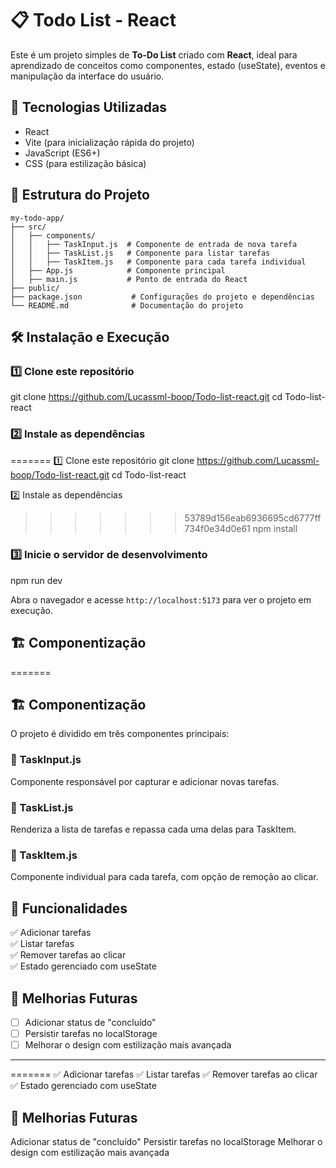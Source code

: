 # 📋 Todo List - React

Este é um projeto simples de **To-Do List** criado com **React**, ideal para aprendizado de conceitos como componentes, estado (useState), eventos e manipulação da interface do usuário.

## 🚀 Tecnologias Utilizadas

- React
- Vite (para inicialização rápida do projeto)
- JavaScript (ES6+)
- CSS (para estilização básica)

## 📂 Estrutura do Projeto
```
my-todo-app/
├── src/
│   ├── components/
│   │   ├── TaskInput.js  # Componente de entrada de nova tarefa
│   │   ├── TaskList.js   # Componente para listar tarefas
│   │   ├── TaskItem.js   # Componente para cada tarefa individual
│   ├── App.js            # Componente principal
│   ├── main.js           # Ponto de entrada do React
├── public/
├── package.json           # Configurações do projeto e dependências
└── README.md              # Documentação do projeto
```
## 🛠️ Instalação e Execução

### 1️⃣ Clone este repositório

git clone https://github.com/Lucassml-boop/Todo-list-react.git
cd Todo-list-react

### 2️⃣ Instale as dependências

=======
1️⃣ Clone este repositório
git clone https://github.com/Lucassml-boop/Todo-list-react.git
cd Todo-list-react

2️⃣ Instale as dependências
>>>>>>> 53789d156eab6936695cd6777ff734f0e34d0e61
npm install

### 3️⃣ Inicie o servidor de desenvolvimento

npm run dev

Abra o navegador e acesse `http://localhost:5173` para ver o projeto em execução.

## 🏗️ Componentização

=======
## 🏗️ Componentização
O projeto é dividido em três componentes principais:

### 🔹 TaskInput.js

Componente responsável por capturar e adicionar novas tarefas.

### 🔹 TaskList.js

Renderiza a lista de tarefas e repassa cada uma delas para TaskItem.

### 🔹 TaskItem.js

Componente individual para cada tarefa, com opção de remoção ao clicar.

## 📌 Funcionalidades

✅ Adicionar tarefas  
✅ Listar tarefas  
✅ Remover tarefas ao clicar  
✅ Estado gerenciado com useState

## 📌 Melhorias Futuras

- [ ] Adicionar status de "concluído"  
- [ ] Persistir tarefas no localStorage  
- [ ] Melhorar o design com estilização mais avançada  

---
=======
✅ Adicionar tarefas
✅ Listar tarefas
✅ Remover tarefas ao clicar
✅ Estado gerenciado com useState

## 📌 Melhorias Futuras
 Adicionar status de "concluído"
 Persistir tarefas no localStorage
 Melhorar o design com estilização mais avançada

